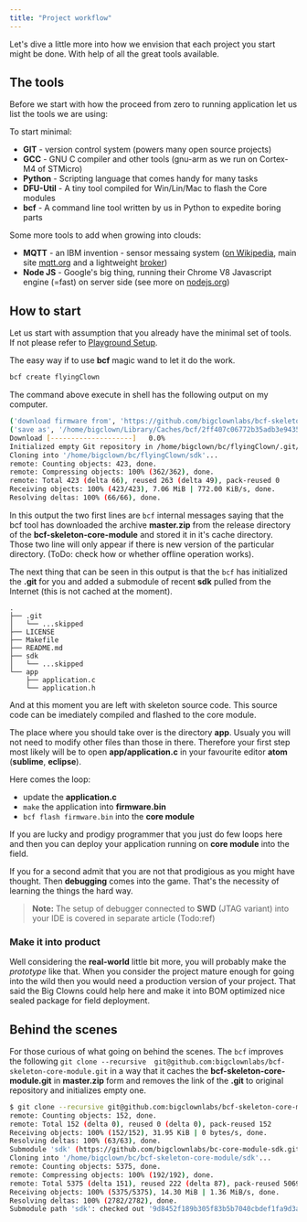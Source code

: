 ```yaml
---
title: "Project workflow"
---
```


Let's dive a little more into how we envision that each project you start might be done. With help of all the great tools available.

## The tools

Before we start with how the proceed from zero to running application let us list the tools we are using:

To start minimal:

* __GIT__ - version control system (powers many open source projects)
* __GCC__ - GNU C compiler and other tools (gnu-arm as we run on Cortex-M4 of STMicro)
* __Python__ - Scripting language that comes handy for many tasks
* __DFU-Util__ - A tiny tool compiled for Win/Lin/Mac to flash the Core modules
* __bcf__ - A command line tool written by us in Python to expedite boring parts

Some more tools to add when growing into clouds:

* __MQTT__ - an IBM invention - sensor messaing system ([on Wikipedia](https://en.wikipedia.org/wiki/MQTT), main site [mqtt.org](http://mqtt.org/) and a lightweight [broker](https://mosquitto.org/))
* __Node JS__ - Google's big thing, running their Chrome V8 Javascript engine (=fast) on server side (see more on [nodejs.org](https://nodejs.org/))

## How to start

Let us start with assumption that you already have the minimal set of tools. If not please refer to [Playground Setup](../../tutorials/playground-setup/).

The easy way if to use __bcf__ magic wand to let it do the work.

```bash
bcf create flyingClown
```

The command above execute in shell has the following output on my computer.

```bash
('download firmware from', 'https://github.com/bigclownlabs/bcf-skeleton-core-module/archive/master.zip')
('save as', '/home/bigclown/Library/Caches/bcf/2ff407c06772b35adb3e9435d5325ea4f1aff57670ab2754549da992e3aef4fc')
Download [--------------------]   0.0%
Initialized empty Git repository in /home/bigclown/bc/flyingClown/.git/
Cloning into '/home/bigclown/bc/flyingClown/sdk'...
remote: Counting objects: 423, done.
remote: Compressing objects: 100% (362/362), done.
remote: Total 423 (delta 66), reused 263 (delta 49), pack-reused 0
Receiving objects: 100% (423/423), 7.06 MiB | 772.00 KiB/s, done.
Resolving deltas: 100% (66/66), done.
```

In this output the two first lines are ```bcf``` internal messages saying that the bcf tool has downloaded the archive __master.zip__ from the release directory of the __bcf-skeleton-core-module__ and stored it in it's cache directory. Those two line will only appear if there is new version of the particular directory. (ToDo: check how or whether offline operation works).

The next thing that can be seen in this output is that the ```bcf``` has initialized the __.git__ for you and added a submodule of recent __sdk__ pulled from the Internet (this is not cached at the moment).

```
.
├── .git
│   └── ...skipped
├── LICENSE
├── Makefile
├── README.md
├── sdk
│   └── ...skipped
└── app
    ├── application.c
    └── application.h
```

And at this moment you are left with skeleton source code. This source code can be imediately compiled and flashed to the core module.

The place where you should take over is the directory __app__. Usualy you will not need to modify other files than those in there. Therefore your first step most likely will be to open __app/application.c__ in your favourite editor __atom__ (__sublime__, __eclipse__).

Here comes the loop:

* update the __application.c__
* ```make``` the application into __firmware.bin__
* ```bcf flash firmware.bin``` into the __core module__

If you are lucky and prodigy programmer that you just do few loops here and then you can deploy your application running on __core module__ into the field.

If you for a second admit that you are not that prodigious as you might have thought. Then __debugging__ comes into the game. That's the necessity of learning the things the hard way.

> **Note:** The setup of debugger connected to __SWD__ (JTAG variant) into your IDE is covered in separate article (Todo:ref) 

### Make it into product

Well considering the __real-world__ little bit more, you will probably make the _prototype_ like that. When you consider the project mature enough for going into the wild then you would need a production version of your project. That said the Big Clowns could help here and make it into BOM optimized nice sealed package for field deployment.

## Behind the scenes

For those curious of what going on behind the scenes. The ```bcf``` improves the following ```git clone --recursive 
git@github.com:bigclownlabs/bcf-skeleton-core-module.git``` in a way that it caches the __bcf-skeleton-core-module.git__ in __master.zip__ form and removes the link of the __.git__ to original repository and initializes empty one.

```bash
$ git clone --recursive git@github.com:bigclownlabs/bcf-skeleton-core-module.gitCloning into 'bcf-skeleton-core-module'...
remote: Counting objects: 152, done.
remote: Total 152 (delta 0), reused 0 (delta 0), pack-reused 152
Receiving objects: 100% (152/152), 31.95 KiB | 0 bytes/s, done.
Resolving deltas: 100% (63/63), done.
Submodule 'sdk' (https://github.com/bigclownlabs/bc-core-module-sdk.git) registered for path 'sdk'
Cloning into '/home/bigclown/bc/bcf-skeleton-core-module/sdk'...
remote: Counting objects: 5375, done.
remote: Compressing objects: 100% (192/192), done.
remote: Total 5375 (delta 151), reused 222 (delta 87), pack-reused 5069
Receiving objects: 100% (5375/5375), 14.30 MiB | 1.36 MiB/s, done.
Resolving deltas: 100% (2782/2782), done.
Submodule path 'sdk': checked out '9d8452f189b305f83b5b7040cbdef1fa9d3a09c0'
```

